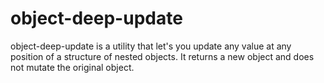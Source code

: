 # object-deep-update
object-deep-update is a utility that let's you update any value at any position of a structure of nested objects. It returns a new object and does not mutate the original object.

